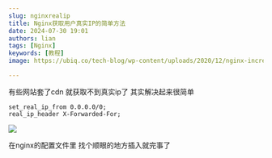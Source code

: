 ```yaml
---
slug: nginxrealip
title: Nginx获取用户真实IP的简单方法
date: 2024-07-30 19:01
authors: lian
tags: [Nginx]
keywords: [教程]
image: https://ubiq.co/tech-blog/wp-content/uploads/2020/12/nginx-increase-worker-connections.png

---
```


有些网站套了cdn 就获取不到真实ip了 其实解决起来很简单

<!-- truncate -->


    set_real_ip_from 0.0.0.0/0;
    real_ip_header X-Forwarded-For;

![](https://oss.darklotus.cn/img/2024/10/18/202410180404862.png)

在nginx的配置文件里 找个顺眼的地方插入就完事了

